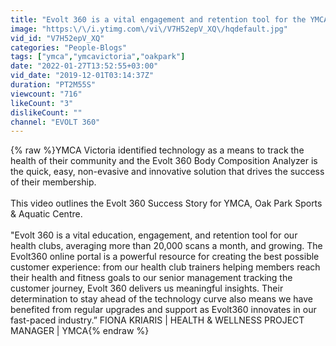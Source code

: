```yaml
---
title: "Evolt 360 is a vital engagement and retention tool for the YMCA Victoria health clubs"
image: "https:\/\/i.ytimg.com\/vi\/V7H52epV_XQ\/hqdefault.jpg"
vid_id: "V7H52epV_XQ"
categories: "People-Blogs"
tags: ["ymca","ymcavictoria","oakpark"]
date: "2022-01-27T13:52:55+03:00"
vid_date: "2019-12-01T03:14:37Z"
duration: "PT2M55S"
viewcount: "716"
likeCount: "3"
dislikeCount: ""
channel: "EVOLT 360"
---
```

{% raw %}YMCA Victoria identified technology as a means to track the health of their community and the Evolt 360 Body Composition Analyzer is the quick, easy, non-evasive and innovative solution that drives the success of their membership.<br /><br />This video outlines the Evolt 360 Success Story for YMCA, Oak Park Sports &amp; Aquatic Centre. <br /><br />&quot;Evolt 360 is a vital education, engagement, and retention tool for our health clubs, averaging more than 20,000 scans a month, and growing. The Evolt360 online portal is a powerful resource for creating the best possible customer experience: from our health club trainers helping members reach their health and fitness goals to our senior management tracking the customer journey, Evolt 360 delivers us meaningful insights. Their determination to stay ahead of the technology curve also means we have benefited from regular upgrades and support as Evolt360 innovates in our fast-paced industry.” FIONA KRIARIS | HEALTH &amp; WELLNESS PROJECT MANAGER | YMCA{% endraw %}
